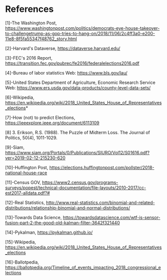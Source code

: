 
# References

 [1]-The Washington Post,
https://www.washingtonpost.com/politics/democrats-eye-house-takeover-to-challengetrump-as-gop-tries-to-hang-on/2018/11/06/2c4ff3a0-e200-11e8-8f5fa55347f48762_story.html

[2]-Harvard's Dataverse,
https://dataverse.harvard.edu/

[3]-FEC's 2016 Report, https://transition.fec.gov/pubrec/fe2016/federalelections2016.pdf

[4]-Bureau of labor statistics
Web: 
https://www.bls.gov/lau/

[5]-United States Department of Agriculture, Economic Research Service
Web: 
https://www.ers.usda.gov/data-products/county-level-data-sets/

[6]-Wikipedia, https://en.wikipedia.org/wiki/2018_United_States_House_of_Representatives_elections*

[7]-How (not) to predict Elections, https://ieeexplore.ieee.org/document/6113109

[8] 3. Erikson, R.S. (1988). The Puzzle of Midterm Loss. The Journal of Politics, 50(4), 1011-1029.

[9]-Siam, https://www.siam.org/Portals/0/Publications/SIURO/Vol12/S01616.pdf?ver=2019-02-12-215230-620

[10]-Huffington Post, https://elections.huffingtonpost.com/pollster/2018-national-house-race

[11]-Census GOV, https://www2.census.gov/programs-surveys/popest/technical-documentation/file-layouts/2010-2017/cc-est2017-alldata.pdf?#

[12]-Real Statistics, http://www.real-statistics.com/binomial-and-related-distributions/relationship-binomial-and-normal-distributions/

[13]-Towards Data Science, https://towardsdatascience.com/wtf-is-sensor-fusion-part-2-the-good-old-kalman-filter-3642f321440

[14]-Pykalman, https://pykalman.github.io/    

[15]-Wikipedia, https://en.wikipedia.org/wiki/2018_United_States_House_of_Representatives_elections

[16]-Ballotpedia, https://ballotpedia.org/Timeline_of_events_impacting_2018_congressional_elections
